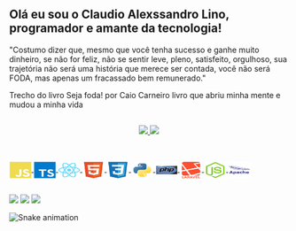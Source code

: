 ## Olá eu sou o Claudio Alexssandro Lino, programador e amante da tecnologia!
"Costumo dizer que, mesmo que você tenha sucesso e ganhe muito dinheiro, se não for feliz, não se sentir leve, pleno, satisfeito, orgulhoso, sua trajetória não será uma história que merece ser contada, você não será FODA, mas apenas um fracassado bem remunerado." 

Trecho do livro Seja foda! por Caio Carneiro livro que abriu minha mente e mudou a minha vida

  ##
<div align="center">
  <a href="https://github.com/codigosecafe">
  <img height="180em" src="https://github-readme-stats.vercel.app/api?username=codigosecafe&show_icons=true&theme=dracula&include_all_commits=true&count_private=true"/>
  <img height="180em" src="https://github-readme-stats.vercel.app/api/top-langs/?username=codigosecafe&layout=compact&langs_count=7&theme=dracula"/>
</div>

  ##
<div style="display: inline_block"><br>
  <img align="center" alt="Claudio-Js" height="30" width="40" src="https://raw.githubusercontent.com/devicons/devicon/master/icons/javascript/javascript-plain.svg">
  <img align="center" alt="Claudio-Ts" height="30" width="40" src="https://raw.githubusercontent.com/devicons/devicon/master/icons/typescript/typescript-plain.svg">
  <img align="center" alt="Claudio-React" height="30" width="40" src="https://raw.githubusercontent.com/devicons/devicon/master/icons/react/react-original.svg">
  <img align="center" alt="Claudio-HTML" height="30" width="40" src="https://raw.githubusercontent.com/devicons/devicon/master/icons/html5/html5-original.svg">
  <img align="center" alt="Claudio-CSS" height="30" width="40" src="https://raw.githubusercontent.com/devicons/devicon/master/icons/css3/css3-original.svg">
  <img align="center" alt="Claudio-Python" height="30" width="40" src="https://raw.githubusercontent.com/devicons/devicon/master/icons/python/python-original.svg">
  <img align="center" alt="Claudio-PHP" height="30" width="40" src="https://raw.githubusercontent.com/devicons/devicon/master/icons/php/php-original.svg">
  <img align="center" alt="Claudio-Laravel" height="30" width="40" src="https://raw.githubusercontent.com/devicons/devicon/master/icons/laravel/laravel-plain-wordmark.svg">
  <img align="center" alt="Claudio-NodeJS" height="30" width="40" src="https://raw.githubusercontent.com/devicons/devicon/master/icons/nodejs/nodejs-original.svg">
  <img align="center" alt="Claudio-Apache" height="30" width="40" src="https://raw.githubusercontent.com/devicons/devicon/master/icons/apache/apache-line-wordmark.svg">


</div>

  ##
 
<div> 
  <a href="https://www.youtube.com/channel/UCDhAE1swKp46YWxKO6-iwUg" target="_blank"><img src="https://img.shields.io/badge/YouTube-FF0000?style=for-the-badge&logo=youtube&logoColor=white" target="_blank"></a>
  <a href = "mailto:claudio.lino.dev@gmail.com"><img src="https://img.shields.io/badge/-Gmail-%23333?style=for-the-badge&logo=gmail&logoColor=white" target="_blank"></a>
  <a href="https://www.linkedin.com/in/claudioalexssandrolino/" target="_blank"><img src="https://img.shields.io/badge/-LinkedIn-%230077B5?style=for-the-badge&logo=linkedin&logoColor=white" target="_blank"></a> 
 
  ![Snake animation](https://github.com/codigosecafe/codigosecafe/blob/output/github-contribution-grid-snake.svg)
 
</div>
